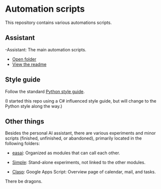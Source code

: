 # Automation scripts

This repository contains various automations scripts.


## Assistant

-Assistant: The main automation scripts.
  - [Open folder](easai/assistant)
  - [View the readme](easai/assistant/Readme.md)


## Style guide

Follow the standard [Python style guide](https://pep8.org/).

(I started this repo using a C# influenced style guide,
but will change to the Python style along the way.)


## Other things

Besides the personal AI assistant, there are various experiments and minor scripts (finished, unfinished, or abandoned), primarily located in the following folders:

- [easai](easai): Organized as modules that can call each other.

- [Simple](Simple): Stand-alone experiments, not linked to the other modules.

- [Clasp](Clasp): Google Apps Script: Overview page of calendar, mail, and tasks.

There be dragons.